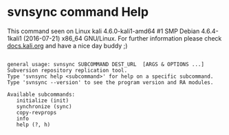 # svnsync command Help
 
 This command seen on Linux kali 4.6.0-kali1-amd64 #1 SMP Debian 4.6.4-1kali1 (2016-07-21) x86_64 GNU/Linux. For further information please check [docs.kali.org](docs.kali.org) and have a nice day buddy ;) 

~~~

general usage: svnsync SUBCOMMAND DEST_URL  [ARGS & OPTIONS ...]
Subversion repository replication tool.
Type 'svnsync help <subcommand>' for help on a specific subcommand.
Type 'svnsync --version' to see the program version and RA modules.

Available subcommands:
   initialize (init)
   synchronize (sync)
   copy-revprops
   info
   help (?, h)


~~~

